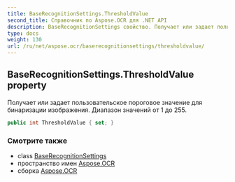 ```yaml
---
title: BaseRecognitionSettings.ThresholdValue
second_title: Справочник по Aspose.OCR для .NET API
description: BaseRecognitionSettings свойство. Получает или задает пользовательское пороговое значение для бинаризации изображения. Диапазон значений от 1 до 255.
type: docs
weight: 130
url: /ru/net/aspose.ocr/baserecognitionsettings/thresholdvalue/
---
```

## BaseRecognitionSettings.ThresholdValue property

Получает или задает пользовательское пороговое значение для бинаризации изображения. Диапазон значений от 1 до 255.

```csharp
public int ThresholdValue { set; }
```

### Смотрите также

* class [BaseRecognitionSettings](../)
* пространство имен [Aspose.OCR](../../baserecognitionsettings/)
* сборка [Aspose.OCR](../../../)


